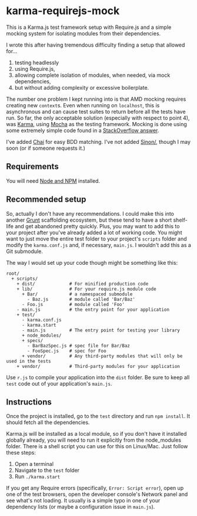 karma-requirejs-mock
====================

This is a Karma.js test framework setup with Require.js and a simple mocking system for isolating modules from their dependencies. 

I wrote this after having tremendous difficulty finding a setup that allowed for...

 1. testing headlessly
 2. using Require.js,
 3. allowing complete isolation of modules, when needed, via mock dependencies,
 4. but without adding complexity or excessive boilerplate. 

The number one problem I kept running into is that AMD mocking requires creating new `context`s. Even when running on `localhost`, this is asynchronous and can cause test suites to return before all the tests have run. So far, the only acceptable solution (especially with respect to point 4), was [Karma](http://karma-runner.github.io/0.8/index.html), using [Mocha](http://visionmedia.github.io/mocha/) as the testing framework. Mocking is done using some extremely simple code found in a [StackOverflow answer](http://stackoverflow.com/questions/11439540/how-can-i-mock-dependencies-for-unit-testing-in-requirejs/11695463#11695463).

I've added [Chai](http://chaijs.com/) for easy BDD matching. I've not added [Sinon/](http://sinonjs.org/), though I may soon (or if someone requests it.)

## Requirements

You will need [Node and NPM](http://nodejs.org/) installed. 

## Recommended setup

So, actually I don't have any recommendations. I could make this into another [Grunt](http://gruntjs.com/) scaffolding ecosystem, but these tend to have a short shelf-life and get abandoned pretty quickly. Plus, you may want to add this to your project after you've already added a lot of working code. You might want to just move the entire test folder to your project's `scripts` folder and modify the `karma.conf.js` and, if necessary, `main.js`. I wouldn't add this as a Git submodule. 

The way I would set up your code though might be something like this:

    root/
      + scripts/
        + dist/             # For minified production code
        + lib/              # For your require.js module code
          + Bar/            # a namespaced submodule
            - Baz.js        # module called 'Bar/Baz'
          - Foo.js          # module called 'Foo'
        - main.js           # the entry point for your application
        + test/
          - karma.conf.js
          - karma.start
          - main.js         # The entry point for testing your library
          + node_modules/
          + specs/
            - BarBazSpec.js # spec file for Bar/Baz
            - FooSpec.js    # spec for Foo
          + vendor/         # Any third-party modules that will only be used in the tests
        + vendor/           # Third-party modules for your application

Use `r.js` to compile your application into the `dist` folder. Be sure to keep all `test` code out of your application's `main.js`.

## Instructions

Once the project is installed, go to the `test` directory and run `npm install`. It should fetch all the dependencies. 

Karma.js will be installed as a local module, so if you don't have it installed globally already, you will need to run it explicitly from the node\_modules folder. There is a shell script you can use for this on Linux/Mac. Just follow these steps:

 1. Open a terminal
 2. Navigate to the `test` folder
 3. Run `./karma.start`

If you get any Require errors (specifically, `Error: Script error`), open up one of the test browsers, open the developer console's Network panel and see what's not loading. It usually is a simple typo in one of your dependency lists (or maybe a configuration issue in `main.js`).

